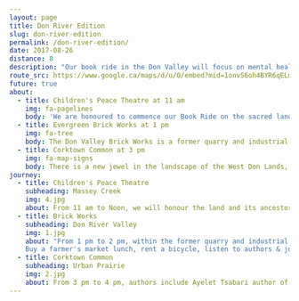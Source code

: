```yaml
---
layout: page
title: Don River Edition
slug: don-river-edition
permalink: /don-river-edition/
date: 2017-08-26
distance: 8
description: "Our book ride in the Don Valley will focus on mental health, nature and exercise through the lens of literature. Cycling, like reading, exercises the mind and can elevate one’s mood and decrease stress and depression."
route_src: https://www.google.ca/maps/d/u/0/embed?mid=1onvS6oh4BYR6qELmWKliWZ3ooDg
future: true
about:
  - title: Children's Peace Theatre at 11 am
    img: fa-pagelines
    body: 'We are honoured to commence our Book Ride on the sacred land of the original people.  Tkaronto, "where the trees stand in water", is a part of the traditional territory of many nations: the Anishinaabe, the Haudenosaunee, the Wendat, and the Mississaugas of the New Credit. This land is subject to the Dish with One Spoon wampum belt covenant, an agreement between the Haudenosaunee Confederacy and a confederacy of Anishinabek and allied nations to peaceably share and care for the resources around the Great Lakes.'
  - title: Evergreen Brick Works at 1 pm
    img: fa-tree
    body: The Don Valley Brick Works is a former quarry and industrial site located in the Don River valley in Toronto, Canada. The Don Valley Brick Works operated for nearly 100 years and provided bricks used to construct many well-known Toronto landmarks, such as Casa Loma, Osgoode Hall, Massey Hall, and the Ontario Legislature. Since the closure of the original factory, the quarry has been converted into a city park which includes a series of naturalized ponds, while the buildings have been restored and opened as an environmentally focused community and cultural centre by Evergreen, a national charity dedicated to restoring nature in urban environments.
  - title: Corktown Common at 3 pm
    img: fa-map-signs
    body: There is a new jewel in the landscape of the West Don Lands, Corktown Common, a 7.3 hectare park located at the foot of Lower River Street and Bayview Avenue. Situated on former industrial lands, the park has transformed an underutilized brownfield into a spectacular park and community meeting place featuring a lush landscape. With a marsh, sprawling lawns, urban prairies, playground areas, a splash pad and a variety of inviting features like a fireplace, permanent barbeque, large communal picnic tables and washrooms, this spectacular new greenspace is at the heart of an emerging new community.
journey:
  - title: Children's Peace Theatre
    subheading: Massey Creek
    img: 4.jpg
    about: From 11 am to Noon, we will honour the land and its ancestors with readings by local author Catherine Hernandez who has written her debut novel, Scarborough, in a multi-voiced story about a Toronto neighbourhood that refuses to fall apart in the face of poverty and crime along with Ghana storyteller, Adwoa Badoe, author of more than a dozen children's books. Together they will share their stories for families of all ages in the natural amphitheatre next to a meadow on the grounds of the Massey Goulding Estate.    
  - title: Brick Works
    subheading: Don River Valley
    img: 1.jpg
    about: "From 1 pm to 2 pm, within the former quarry and industrial site, we will see Robert Burley's extraordinary photographs of the enduring wilderness of Toronto's ravines and hear about the history of the area through the lens of literature with Alissa York. Our special guest is Nadha Hassen, a specialist on the impact of nature on mental health and author of Dancing in the Rain.
    Buy a farmer's market lunch, rent a bicycle, listen to authors & join us for a ride south along the Don River for the best afternoon in the city!"
  - title: Corktown Common
    subheading: Urban Prairie
    img: 2.jpg
    about: From 3 pm to 4 pm, authors include Ayelet Tsabari author of the 'remarkable' The Best Place on Earth which has also been described as "powerful & brilliant". Jake Tobin Garrett, Park People Manager Policy & Research & contributor to Any Other Way will discuss the desire line. Additionally Jane Farrow will share her thoughts and writing about Any Other Way How Toronto Got Queer. This eclectic illustrated history extends from early colonial sex scandals and Oscar Wilde's trip to Toronto to the proliferation of queer shared houses, the demimonde world of Yonge Street strip and the emergence of Queer West.  Intrigued? You should be ... Come for the words!
---
```

